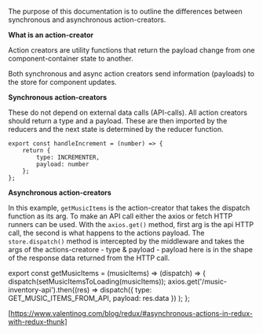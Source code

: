 The purpose of this documentation is to outline the differences between synchronous and asynchronous action-creators.

__What is an action-creator__

Action creators are utility functions that return the payload change from one component-container state to another. 

Both synchronous and async action creators send information (payloads) to the store for component updates.

__Synchronous action-creators__

These do not depend on external data calls (API-calls). All action creators should return a type and a payload. These are then imported by the reducers and the next state is determined by the reducer function.

```
export const handleIncrement = (number) => {
	return {
		type: INCREMENTER,
		payload: number
	};
};
```
__Asynchronous action-creators__

In this example, ```getMusicItems``` is the action-creator that takes the dispatch function as its arg. To make an API call either the axios or fetch HTTP runners can be used. With the ```axios.get()``` method, first arg is the api HTTP call, the second is what happens to the actions payload. The ```store.dispatch()``` method is intercepted by the middleware and takes the args of the actions-creatore - type & payload - payload here is in the shape of the response data returned from the HTTP call.

export const getMusicItems = (musicItems) => (dispatch) => {
	dispatch(setMusicItemsToLoading(musicItems));
	axios.get('/music-inventory-api').then((res) =>
		dispatch({
			type: GET_MUSIC_ITEMS_FROM_API,
			payload: res.data
		})
	);
};

[https://www.valentinog.com/blog/redux/#asynchronous-actions-in-redux-with-redux-thunk]